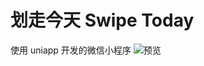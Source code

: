 # 划走今天 Swipe Today

使用 uniapp 开发的微信小程序
![预览](https://github.com/[jenvyxu]/[swipe-today]/blob/[master]/preview.png?raw=true)
